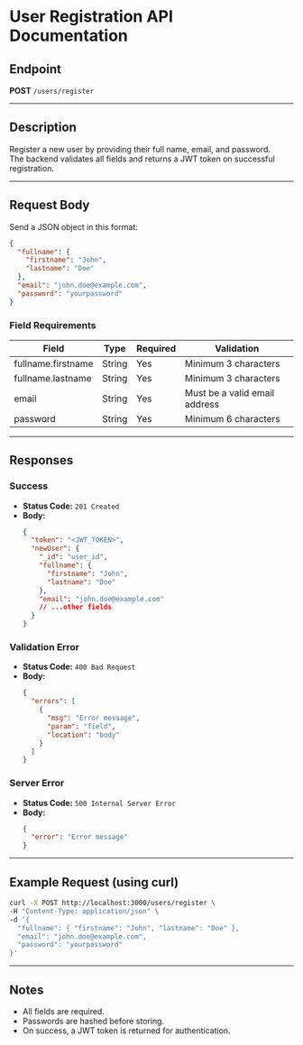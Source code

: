 # User Registration API Documentation

## Endpoint

**POST** `/users/register`

---

## Description

Register a new user by providing their full name, email, and password.  
The backend validates all fields and returns a JWT token on successful registration.

---

## Request Body

Send a JSON object in this format:

```json
{
  "fullname": {
    "firstname": "John",
    "lastname": "Doe"
  },
  "email": "john.doe@example.com",
  "password": "yourpassword"
}
```

### Field Requirements

| Field                   | Type   | Required | Validation                                 |
|-------------------------|--------|----------|---------------------------------------------|
| fullname.firstname      | String | Yes      | Minimum 3 characters                       |
| fullname.lastname       | String | Yes      | Minimum 3 characters                       |
| email                   | String | Yes      | Must be a valid email address              |
| password                | String | Yes      | Minimum 6 characters                       |

---

## Responses

### Success

- **Status Code:** `201 Created`
- **Body:**
    ```json
    {
      "token": "<JWT_TOKEN>",
      "newUser": {
        "_id": "user_id",
        "fullname": {
          "firstname": "John",
          "lastname": "Doe"
        },
        "email": "john.doe@example.com"
        // ...other fields
      }
    }
    ```

### Validation Error

- **Status Code:** `400 Bad Request`
- **Body:**
    ```json
    {
      "errors": [
        {
          "msg": "Error message",
          "param": "field",
          "location": "body"
        }
      ]
    }
    ```

### Server Error

- **Status Code:** `500 Internal Server Error`
- **Body:**
    ```json
    {
      "error": "Error message"
    }
    ```

---

## Example Request (using curl)

```sh
curl -X POST http://localhost:3000/users/register \
-H "Content-Type: application/json" \
-d '{
  "fullname": { "firstname": "John", "lastname": "Doe" },
  "email": "john.doe@example.com",
  "password": "yourpassword"
}'
```

---

## Notes

- All fields are required.
- Passwords are hashed before storing.
- On success, a JWT token is returned for authentication.